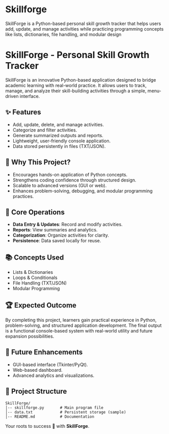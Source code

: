 # Skillforge
SkillForge is a Python-based personal skill growth tracker that helps users add, update, and manage activities while practicing programming concepts like lists, dictionaries, file handling, and modular design
# SkillForge - Personal Skill Growth Tracker

SkillForge is an innovative Python-based application designed to bridge academic learning with real-world practice. It allows users to track, manage, and analyze their skill-building activities through a simple, menu-driven interface.

## ✨ Features

* Add, update, delete, and manage activities.
* Categorize and filter activities.
* Generate summarized outputs and reports.
* Lightweight, user-friendly console application.
* Data stored persistently in files (TXT/JSON).

## 🎯 Why This Project?

* Encourages hands-on application of Python concepts.
* Strengthens coding confidence through structured design.
* Scalable to advanced versions (GUI or web).
* Enhances problem-solving, debugging, and modular programming practices.

## 🔑 Core Operations

* **Data Entry & Updates**: Record and modify activities.
* **Reports**: View summaries and analytics.
* **Categorization**: Organize activities for clarity.
* **Persistence**: Data saved locally for reuse.

## 📚 Concepts Used

* Lists & Dictionaries
* Loops & Conditionals
* File Handling (TXT/JSON)
* Modular Programming

## 🏆 Expected Outcome

By completing this project, learners gain practical experience in Python, problem-solving, and structured application development. The final output is a functional console-based system with real-world utility and future expansion possibilities.

## 🚀 Future Enhancements

* GUI-based interface (Tkinter/PyQt).
* Web-based dashboard.
* Advanced analytics and visualizations.

## 📂 Project Structure

```
SkillForge/
│-- skillforge.py       # Main program file
│-- data.txt            # Persistent storage (sample)
│-- README.md           # Documentation
```

Your roots to success 🌱 with **SkillForge**.

